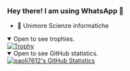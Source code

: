 ### Hey there! I am using WhatsApp 👋

<!--
**paoli7612/paoli7612** is a ✨ _special_ ✨ repository because its `README.md` (this file) appears on your GitHub profile.

Here are some ideas to get you started:

- 🔭 I’m currently working on ...
- 🌱 I’m currently learning ...
- 👯 I’m looking to collaborate on ...
- 🤔 I’m looking for help with ...
- 💬 Ask me about ...
- 📫 How to reach me: ...
- 😄 Pronouns: ...
- ⚡ Fun fact: ...
-->

- 🤔 Unimore Scienze informatiche

<details open>
  <summary>Open to see trophies.</summary>
  <a href="https://github.com/ryo-ma/github-profile-trophy">
    <img src="https://github-profile-trophy.vercel.app/?username=paoli7612&theme=onedark" alt="Trophy" />
  </a>
</details>

<details open style="margin: auto;">
  <summary>Open to see GitHub statistics.</summary>
  <a href="https://github.com/anuraghazra/github-readme-stats">
    <img src="https://github-readme-stats.vercel.app/api?username=paoli7612&show_icons=true&theme=onedark&count_private=true" alt="paoli7612's GitHub Statistics" />
  <a/>
</details>

